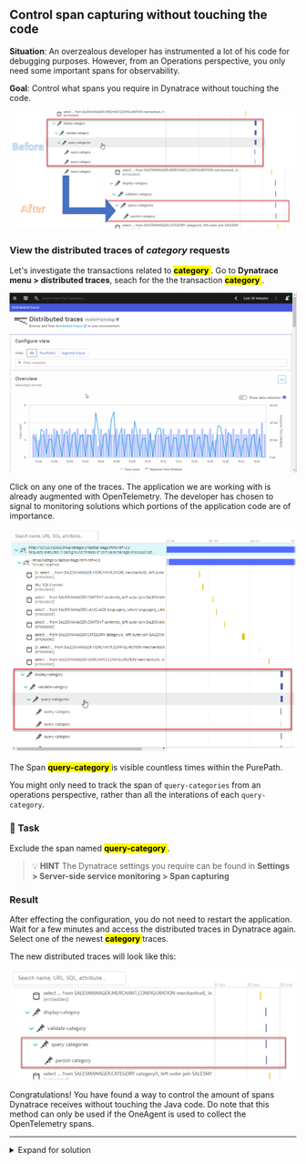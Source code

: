 ## Control span capturing without touching the code

**Situation**: An overzealous developer has instrumented a lot of his code for debugging purposes. However, from an Operations perspective, you only need some important spans for observability.

**Goal**: Control what spans you require in Dynatrace without touching the code.

![before-after](../../../assets/images/05-01-b4-aft.png)

### View the distributed traces of ***category*** requests

Let's investigate the transactions related to <mark>**category** </mark>. Go to **Dynatrace menu > distributed traces**, seach for the the transaction <mark>**category** </mark>.

![distributed traces](../../../assets/images/05-01-traces-category1.gif)

Click on any one of the traces. The application we are working with is already augmented with OpenTelemetry. The developer has chosen to signal to monitoring solutions which portions of the application code are of importance.

![distributed traces](../../../assets/images/05-01-traces-category2.png)

The Span <mark>**query-category** </mark> is visible countless times within the PurePath.

You might only need to track the span of `query-categories` from an operations perspective, rather than all the interations of each `query-category`.

### 📌 Task

Exclude the span named <mark>**query-category** </mark>.

> 💡 **HINT** The Dynatrace settings you require can be found in **Settings > Server-side service monitoring > Span capturing**

### Result

After effecting the configuration, you do not need to restart the application. Wait for a few minutes and access the distributed traces in Dynatrace again. Select one of the newest <mark>**category** </mark> traces.

The new distributed traces will look like this:

![Exclude query-category spans](../../../assets/images/05-01-ExcludeQueryCategory.png)

Congratulations! You have found a way to control the amount of spans Dynatrace receives without touching the Java code. Do note that this method can only be used if the OneAgent is used to collect the OpenTelemetry spans.

---

<details>
  <summary>Expand for solution</summary>
  
  1. Navigate to **Settings > Server-side service monitoring > Span capturing**, click on <mark>**Add item** </mark>.

  ![Span capturing](../../../assets/images/05-01-spancapturingsettings1.png)

  2. Fill in the rule name, and set the rule action to <mark>**Ignore** </mark>. Click on <mark>**Add item** </mark> under the ***Matches*** header.

  ![Span capturing](../../../assets/images/05-01-spancapturingsettings2.png)

  3. Copy and paste <mark>**query-category** </mark> in the ***Value*** field. In our case it's sufficient enough to specify the span name that should be excluded. But you'll notice that the configuration allows for much more specific exclusion rules.

  4. 💡**Important!** Don't forget to click on <mark>**Save changes** </mark>!
  
  ![Span capturing](../../../assets/images/05-01-spancapturingsettings3.png)

  Once everything is in order, you should have the following configured

  ![Span capturing](../../../assets/images/05-01-spancapturingsettings4.png)
  
</details>